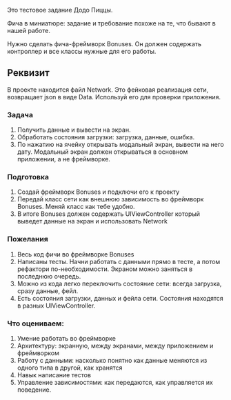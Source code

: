 
Это тестовое задание Додо Пиццы. 

Фича в миниатюре: задание и требование похоже на те, что бывают в нашей работе. 

Нужно сделать фича-фреймворк Bonuses. Он должен содержать контроллер и все классы нужные для его работы. 


## Реквизит
В проекте находится файл Network. Это фейковая реализация сети, возвращает json в виде Data. Используй его для проверки приложения. 

### Задача
1. Получить данные и вывести на экран.
1. Обработать состояния загрузки: загрузка, данные, ошибка. 
1. По нажатию на ячейку открывать модальный экран, вывести на него дату. Модальный экран должен открываться в основном приложении, а не фреймворке. 

### Подготовка 
1. Создай фреймворк Bonuses и подключи его к проекту
2. Передай класс сети как внешнюю зависимость во фреймворк Bonuses. Меняй класс как тебе удобно. 
3. В итоге Bonuses должен содержать UIViewController который выведет данные на экран и использовать Network

### Пожелания
1. Весь код фичи во фреймворке Bonuses
1. Написаны тесты. Начни работать с данными прямо в тесте, а потом рефактори по-необходимости. Экраном можно заняться в последнюю очередь. 
1. Можно из кода легко переключить состояние сети: всегда загрузка, сразу данные, фейл. 
1. Есть состояния загрузки, данных и фейла сети. Состояния находятся в разных UIViewController. 

### Что оцениваем:
1. Умение работать во фреймворке
1. Архитектуру: экранную, между экранами, между приложением и фреймворком
1. Работу с данными: насколько понятно как данные меняются из одного типа в другой, как хранятся
1. Навык написание тестов
1. Управление зависимостями: как передаются, как управляется их поведение. 
